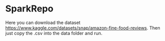 # SparkRepo

Here you can download the dataset https://www.kaggle.com/datasets/snap/amazon-fine-food-reviews.
Then just copy the .csv into the data folder and run.
 

